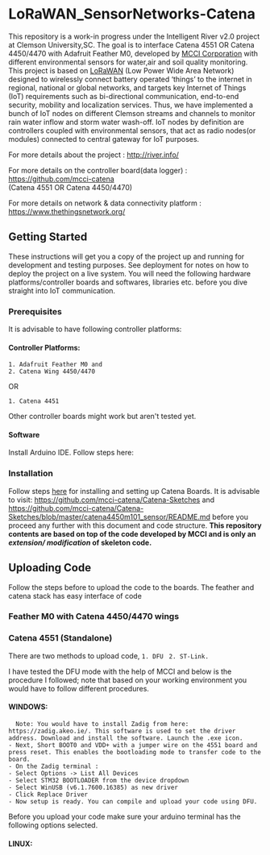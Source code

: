 # LoRaWAN_SensorNetworks-Catena
This repository is a work-in progress under the Intelligent River v2.0 project at Clemson University,SC. The goal is to interface Catena 4551 OR Catena 4450/4470 with Adafruit Feather M0, developed by [MCCI Corporation](http://www.mcci.com/mcci-v5/index.html) with different environmental sensors for water,air and soil quality monitoring. This project is based on [LoRaWAN](https://lora-alliance.org/about-lorawan) (Low Power Wide Area Network) designed to wirelessly connect battery operated ‘things’ to the internet in regional, national or global networks, and targets key Internet of Things (IoT) requirements such as bi-directional communication, end-to-end security, mobility and localization services. Thus, we have implemented a bunch of IoT nodes on different Clemson streams and channels to monitor rain water inflow and storm water wash-off. IoT nodes by definition are controllers coupled with environmental sensors, that act as radio nodes(or modules) connected to central gateway for IoT purposes.

For more details about the project                       :   http://river.info/     

For more details on the controller board(data logger)    :   https://github.com/mcci-catena  
(Catena 4551 OR Catena 4450/4470)

For more details on network & data connectivity platform :   https://www.thethingsnetwork.org/ 

## Getting Started
These instructions will get you a copy of the project up and running for development and testing purposes. See deployment for notes on how to deploy the project on a live system. You will need the following hardware platforms/controller boards and softwares, libraries etc. before you dive straight into IoT communication. 

### Prerequisites 
It is advisable to have following controller platforms:
#### Controller Platforms:
````
1. Adafruit Feather M0 and 
2. Catena Wing 4450/4470 
`````
OR
``````
1. Catena 4451
``````
Other controller boards might work but aren't tested yet. 

#### Software 
Install Arduino IDE. Follow steps here: 
### Installation 
Follow steps [here](https://github.com/mcci-catena/Catena-Sketches/blob/master/catena4450m101_sensor/README.md) for installing and setting up Catena Boards. It is advisable to visit: https://github.com/mcci-catena/Catena-Sketches and https://github.com/mcci-catena/Catena-Sketches/blob/master/catena4450m101_sensor/README.md before you proceed any further with this document and code structure. **This repository contents are based on top of the code developed by MCCI and is only an *extension/ modification* of skeleton code.** 

## Uploading Code
Follow the steps before to upload the code to the boards. The feather and catena stack has easy interface of code 
### Feather M0 with Catena 4450/4470 wings

### Catena 4551 (Standalone)
There are two methods to upload code, 
``` 1. DFU ```
``` 2. ST-Link.```

I have tested the DFU mode with the help of MCCI and below is the procedure I followed; note that based on your working environment you would have to follow different procedures. 
#### WINDOWS: 
      Note: You would have to install Zadig from here: https://zadig.akeo.ie/. This software is used to set the driver address. Download and install the software. Launch the .exe icon. 
    - Next, Short BOOT0 and VDD+ with a jumper wire on the 4551 board and press reset. This enables the bootloading mode to transfer code to the board.  
    - On the Zadig terminal :
    - Select Options -> List All Devices
    - Select STM32 BOOTLOADER from the device dropdown
    - Select WinUSB (v6.1.7600.16385) as new driver
    - Click Replace Driver
    - Now setup is ready. You can compile and upload your code using DFU.
  Before you upload your code make sure your arduino terminal has the following options selected. 
  
  #### LINUX:
  
